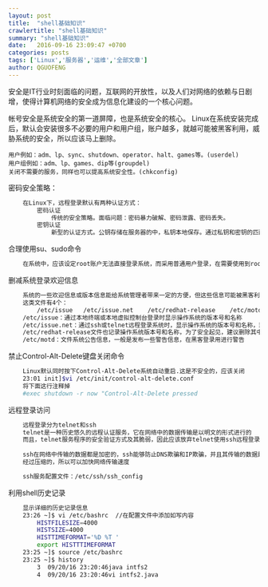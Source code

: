 ```yaml
---
layout: post
title:  "shell基础知识"
crawlertitle: "shell基础知识"
summary: "shell基础知识"
date:   2016-09-16 23:09:47 +0700
categories: posts
tags: ['Linux','服务器','运维','全部文章']
author: QGUOFENG
---
```

安全是IT行业时刻面临的问题，互联网的开放性，以及人们对网络的依赖与日剧增，使得计算机网络的安全成为信息化建设的一个核心问题。

帐号安全是系统安全的第一道屏障，也是系统安全的核心。
	Linux在系统安装完成后，默认会安装很多不必要的用户和用户组，账户越多，就越可能被黑客利用，威胁系统的安全，所以应该马上删除。
<!--more-->
	用户例如：adm、lp、sync、shutdown、operator、halt、games等。(userdel)
	用户组例如：adm、lp、games、dip等(groupdel)
	关闭不需要的服务，同样也可以提高系统安全性。(chkconfig)

密码安全策略：
```bash
	在Linux下，远程登录默认有两种认证方式：
		密码认证
			传统的安全策略。面临问题：密码暴力破解、密码泄露、密码丢失。
		密钥认证
			新型的认证方式。公钥存储在服务器的中，私钥本地保存。通过私钥和密钥的匹配认证，确定对方身份。避免了暴力破解的危险。只要密钥不丢失，一般就可以保证认证的安全性		    通常使用Openssh软件所提供的sshd服务来进行ssh连接。
```
合理使用su、sudo命令
```bash
	在系统中，应该设定root账户无法直接登录系统，而采用普通用户登录，在需要使用到root权限是在su到root下。由于大多数的管理命令都是由root来管理、如果都给每个用户root密码，这将加大root密码泄露的风险，威胁到系统的安全。这时sudo就派上了用场，通过设置sudo给某些可信任的用以一些root权限，并让其用自己的帐号的密码来确认并执行任务。这样提高了系统的管理，并且减少了root登录的次数和管理时间，提要的系统的安全性能。	
```
删减系统登录欢迎信息
```bash
	系统的一些欢迎信息或版本信息能给系统管理者带来一定的方便，但这些信息可能被黑客利用，从而成为攻击系统的帮凶，所以应该修改或删除系统欢迎信息文件。
	这类文件有4个：
		/etc/issue   /etc/issue.net    /etc/redhat-release    /etc/motd
	/etc/issue：通过本地终端或本地虚拟控制台登录时显示操作系统的版本号和名称
	/etc/issue.net：通过ssh或telnet远程登录系统时，显示操作系统的版本号和名称，默认ssh登录时不显示，在/etc/ssh/sshd_config添加Banner /etc/issue.net,建议删除信息或修改信息
	/etc/redhat-release文件也记录操作系统版本号和名称，为了安全起见，建议删除其中内容
	/etc/motd：文件系统公告信息，一般是发布一些警告信息，在黑客登录用进行警告
```
禁止Control-Alt-Delete键盘关闭命令
```bash
	Linux默认同时按下Control-Alt-Delete系统自动重启.这是不安全的，应该关闭
	23:01 init]$vi /etc/init/control-alt-delete.conf
	将下面这行注释掉 
	#exec shutdown -r now "Control-Alt-Delete pressed
```
远程登录访问
```bash
	远程登录分为telnet和ssh
	telnet是一种历史悠久的远程认证服务，它在网络中的数据传输是以明文的形式进行的
	而且，telnet服务程序的安全验证方式及其脆弱，因此应该放弃telnet使用ssh远程登录
	
	ssh在网络中传输的数据都是加密的，ssh能够防止DNS欺骗和IP欺骗，并且其传输的数据是
	经过压缩的，所以可以加快网络传输速度

	ssh服务配置文件：/etc/ssh/ssh_config
```
利用shell历史记录
```bash
	显示详细的历史记录信息
	23:26 ~]$ vi /etc/bashrc  //在配置文件中添加如写内容
		HISTFILESIZE=4000
		HISTSIZE=4000
		HISTTIMEFORMAT='%D %T '
		export HISTTTIMEFORMAT
	23:25 ~]$ source /etc/bashrc 
	23:25 ~]$ history 
    	3  09/20/16 23:20:46java intfs2
    	4  09/20/16 23:20:46vi intfs2.java 
```
	


